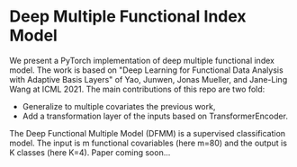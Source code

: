 # Deep Multiple Functional Index Model

We present a PyTorch implementation of deep multiple functional index model.
The work is based on "Deep Learning for Functional Data Analysis with Adaptive Basis Layers" of Yao, Junwen, Jonas Mueller, and Jane-Ling Wang at ICML 2021.
The main contributions of this repo are two fold:
- Generalize to multiple covariates the previous work,
- Add a transformation layer of the inputs based on TransformerEncoder.

  
The Deep Functional Multiple Model (DFMM) is a supervised classification model. The input is m functional covariables (here m=80) and the output is K classes (here K=4).
Paper coming soon...
